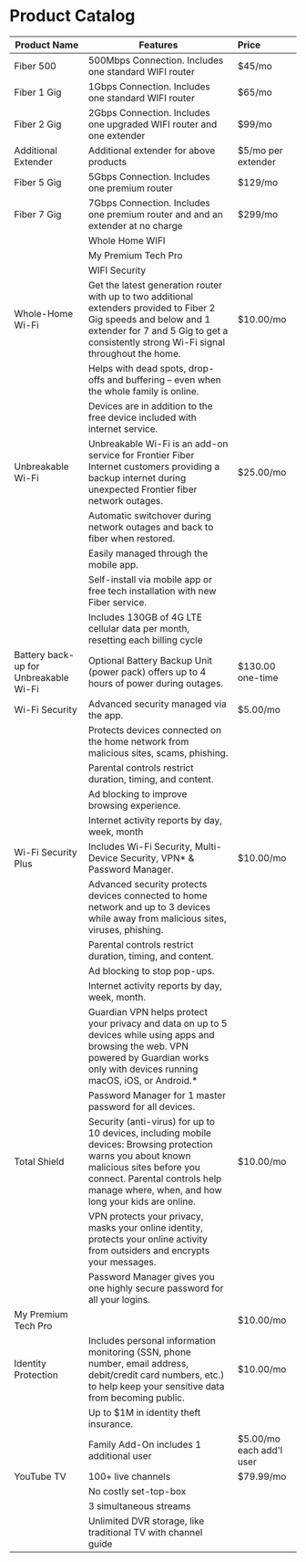 # Product Catalog

| Product Name | Features | Price |
|----------------|--------------------------------|:------------|
|Fiber 500|500Mbps Connection. Includes one standard WIFI router|$45/mo|
|Fiber 1 Gig|1Gbps Connection. Includes one standard WIFI router|$65/mo|
|Fiber 2 Gig|2Gbps Connection. Includes one upgraded WIFI router and one extender|$99/mo|
|Additional Extender|Additional extender for above products|$5/mo per extender|
|Fiber 5 Gig|5Gbps Connection. Includes one premium router|$129/mo|
|Fiber 7 Gig|7Gbps Connection. Includes one premium router and and an extender at no charge|$299/mo|
||Whole Home WIFI||
||My Premium Tech Pro||
||WIFI Security||
|Whole-Home Wi-Fi|Get the latest generation router with up to two additional extenders provided to Fiber 2 Gig speeds and below and 1 extender for 7 and 5 Gig to get a consistently strong Wi-Fi signal throughout the home.|$10.00/mo|
||Helps with dead spots, drop-offs and buffering – even when the whole family is online.||
||Devices are in addition to the free device included with internet service.||
|Unbreakable Wi-Fi|Unbreakable Wi-Fi is an add-on service for Frontier Fiber Internet customers providing a backup internet during unexpected Frontier fiber network outages.|$25.00/mo|
|| Automatic switchover during network outages and back to fiber when restored.||
|| Easily managed through the mobile app.||
|| Self-install via mobile app or free tech installation with new Fiber service.||
|| Includes 130GB of 4G LTE cellular data per month, resetting each billing cycle||
|Battery back-up for Unbreakable Wi-Fi|Optional Battery Backup Unit (power pack) offers up to 4 hours of power during outages.|$130.00 one-time|
|Wi-Fi Security|Advanced security managed via the app.|$5.00/mo|
|| Protects devices connected on the home network from malicious sites, scams, phishing.||
||Parental controls restrict duration, timing, and content.||
||Ad blocking to improve browsing experience.||
||Internet activity reports by day, week, month||
|Wi-Fi Security Plus| Includes Wi-Fi Security, Multi-Device Security, VPN* & Password Manager.|$10.00/mo|
||Advanced security protects devices connected to home network and up to 3 devices while away from malicious sites, viruses, phishing.||
||Parental controls restrict duration, timing, and content.||
||Ad blocking to stop pop-ups.||
||Internet activity reports by day, week, month.||
||Guardian VPN helps protect your privacy and data on up to 5 devices while using apps and browsing the web. VPN powered by Guardian works only with devices running macOS, iOS, or Android.*||
|| Password Manager for 1 master password for all devices.||
|Total Shield|Security (anti-virus) for up to 10 devices, including mobile devices: Browsing protection warns you about known malicious sites before you connect. Parental controls help manage where, when, and how long your kids are online.|$10.00/mo|
|| VPN protects your privacy, masks your online identity, protects your online activity from outsiders and encrypts your messages.||
|| Password Manager gives you one highly secure password for all your logins.||
|My Premium Tech Pro||$10.00/mo|
|Identity Protection|Includes personal information monitoring (SSN, phone number, email address, debit/credit card numbers, etc.) to help keep your sensitive data from becoming public.|$10.00/mo|
|| Up to $1M in identity theft insurance.||
|| Family Add-On includes 1 additional user|$5.00/mo each add'l user|
|YouTube TV |100+ live channels|$79.99/mo|
||No costly set-top-box||
|| 3 simultaneous streams ||
||Unlimited DVR storage, like traditional TV with channel guide||
